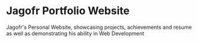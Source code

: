 # Jagofr Portfolio Website
 Jagofr's Personal Website, showcasing projects, achievements and resume as well as demonstrating his ability in Web Development
